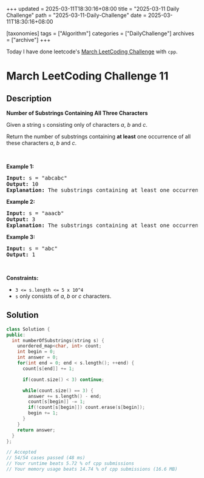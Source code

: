+++
updated = 2025-03-11T18:30:16+08:00
title = "2025-03-11 Daily Challenge"
path = "2025-03-11-Daily-Challenge"
date = 2025-03-11T18:30:16+08:00

[taxonomies]
tags = ["Algorithm"]
categories = ["DailyChallenge"]
archives = ["archive"]
+++

Today I have done leetcode's [March LeetCoding Challenge](https://leetcode.com/problems/number-of-substrings-containing-all-three-characters/) with `cpp`.

<!-- more -->

# March LeetCoding Challenge 11

## Description

**Number of Substrings Containing All Three Characters**

<p>Given a string <code>s</code>&nbsp;consisting only of characters <em>a</em>, <em>b</em> and <em>c</em>.</p>

<p>Return the number of substrings containing <b>at least</b>&nbsp;one occurrence of all these characters <em>a</em>, <em>b</em> and <em>c</em>.</p>

<p>&nbsp;</p>
<p><strong class="example">Example 1:</strong></p>

<pre>
<strong>Input:</strong> s = &quot;abcabc&quot;
<strong>Output:</strong> 10
<strong>Explanation:</strong> The substrings containing&nbsp;at least&nbsp;one occurrence of the characters&nbsp;<em>a</em>,&nbsp;<em>b</em>&nbsp;and&nbsp;<em>c are &quot;</em>abc<em>&quot;, &quot;</em>abca<em>&quot;, &quot;</em>abcab<em>&quot;, &quot;</em>abcabc<em>&quot;, &quot;</em>bca<em>&quot;, &quot;</em>bcab<em>&quot;, &quot;</em>bcabc<em>&quot;, &quot;</em>cab<em>&quot;, &quot;</em>cabc<em>&quot; </em>and<em> &quot;</em>abc<em>&quot; </em>(<strong>again</strong>)<em>. </em>
</pre>

<p><strong class="example">Example 2:</strong></p>

<pre>
<strong>Input:</strong> s = &quot;aaacb&quot;
<strong>Output:</strong> 3
<strong>Explanation:</strong> The substrings containing&nbsp;at least&nbsp;one occurrence of the characters&nbsp;<em>a</em>,&nbsp;<em>b</em>&nbsp;and&nbsp;<em>c are &quot;</em>aaacb<em>&quot;, &quot;</em>aacb<em>&quot; </em>and<em> &quot;</em>acb<em>&quot;.</em><em> </em>
</pre>

<p><strong class="example">Example 3:</strong></p>

<pre>
<strong>Input:</strong> s = &quot;abc&quot;
<strong>Output:</strong> 1
</pre>

<p>&nbsp;</p>
<p><strong>Constraints:</strong></p>

<ul>
	<li><code>3 &lt;= s.length &lt;= 5 x 10^4</code></li>
	<li><code>s</code>&nbsp;only consists of&nbsp;<em>a</em>, <em>b</em> or <em>c&nbsp;</em>characters.</li>
</ul>


## Solution

``` cpp
class Solution {
public:
  int numberOfSubstrings(string s) {
    unordered_map<char, int> count;
    int begin = 0;
    int answer = 0;
    for(int end = 0; end < s.length(); ++end) {
      count[s[end]] += 1;

      if(count.size() < 3) continue;

      while(count.size() == 3) {
        answer += s.length() - end;
        count[s[begin]] -= 1;
        if(!count[s[begin]]) count.erase(s[begin]);
        begin += 1;
      }
    }
    return answer;
  }
};

// Accepted
// 54/54 cases passed (48 ms)
// Your runtime beats 5.72 % of cpp submissions
// Your memory usage beats 14.74 % of cpp submissions (16.6 MB)
```
